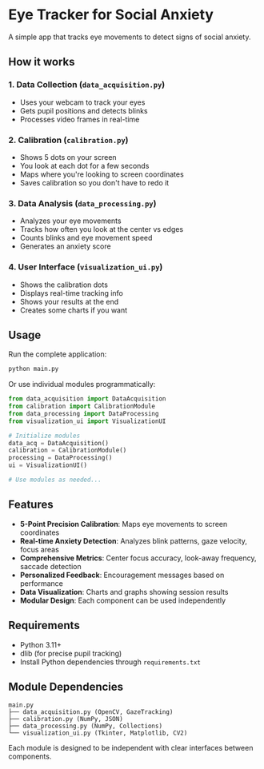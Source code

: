 # Eye Tracker for Social Anxiety

A simple app that tracks eye movements to detect signs of social anxiety.

## How it works

### 1. Data Collection (`data_acquisition.py`)
- Uses your webcam to track your eyes
- Gets pupil positions and detects blinks
- Processes video frames in real-time

### 2. Calibration (`calibration.py`) 
- Shows 5 dots on your screen
- You look at each dot for a few seconds
- Maps where you're looking to screen coordinates
- Saves calibration so you don't have to redo it

### 3. Data Analysis (`data_processing.py`)
- Analyzes your eye movements
- Tracks how often you look at the center vs edges
- Counts blinks and eye movement speed
- Generates an anxiety score

### 4. User Interface (`visualization_ui.py`)
- Shows the calibration dots
- Displays real-time tracking info
- Shows your results at the end
- Creates some charts if you want

## Usage

Run the complete application:
```bash
python main.py
```

Or use individual modules programmatically:
```python
from data_acquisition import DataAcquisition
from calibration import CalibrationModule
from data_processing import DataProcessing
from visualization_ui import VisualizationUI

# Initialize modules
data_acq = DataAcquisition()
calibration = CalibrationModule()
processing = DataProcessing()
ui = VisualizationUI()

# Use modules as needed...
```

## Features

- **5-Point Precision Calibration**: Maps eye movements to screen coordinates
- **Real-time Anxiety Detection**: Analyzes blink patterns, gaze velocity, focus areas
- **Comprehensive Metrics**: Center focus accuracy, look-away frequency, saccade detection
- **Personalized Feedback**: Encouragement messages based on performance
- **Data Visualization**: Charts and graphs showing session results
- **Modular Design**: Each component can be used independently

## Requirements

- Python 3.11+
- dlib (for precise pupil tracking)
- Install Python dependencies through `requirements.txt` 

## Module Dependencies

```
main.py
├── data_acquisition.py (OpenCV, GazeTracking)
├── calibration.py (NumPy, JSON)
├── data_processing.py (NumPy, Collections)
└── visualization_ui.py (Tkinter, Matplotlib, CV2)
```

Each module is designed to be independent with clear interfaces between components.
